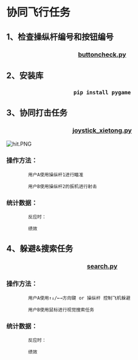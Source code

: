 # 协同飞行任务
## 1、检查操纵杆编号和按钮编号
### <center>[buttoncheck.py](buttoncheck.py)

## 2、安装库
### <center>`pip install pygame`

## 3、协同打击任务
### <center>[joystick_xietong.py](joystick_xietong.py)

![hit.PNG](picture%2Fhit.PNG)

### 操作方法：
            用户A使用操纵杆1进行瞄准

            用户B使用操纵杆2的扳机进行射击

### 统计数据：
            反应时：

            绩效



## 4、躲避&搜索任务
### <center>[search.py](search.py)

### 操作方法：
            用户A使用↑↓/←→方向键 or 操纵杆 控制飞机躲避

            用户B使用鼠标进行视觉搜索任务
### 统计数据：
            反应时：

            绩效
            
